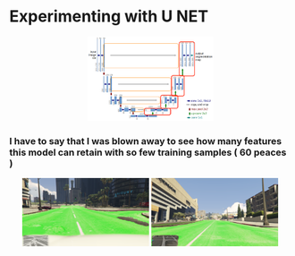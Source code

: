 # Experimenting with U NET

<p align="center">
  <img src="unet.png" width="45%" />
</p>

### I have to say that I was blown away to see how many features this model can retain with so few training samples ( 60 peaces )

<p align="center">
  <img src="u_net.PNG" width="45%" />
  <img src="u_net2.PNG" width="45%" />
</p>